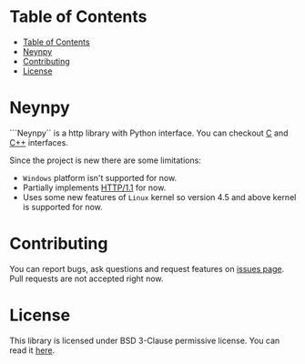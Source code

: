 # Table of Contents
- [Table of Contents](#table-of-contents)
- [Neynpy](#neynpy)
- [Contributing](#contributing)
- [License](#license)

# Neynpy
```Neynpy`` is a http library with Python interface. You can checkout [C](https://github.com/Neyn/cneyn) and [C++](https://github.com/Neyn/neynxx) interfaces.

Since the project is new there are some limitations:

+ ```Windows``` platform isn't supported for now.
+ Partially implements [HTTP/1.1](https://tools.ietf.org/html/rfc7230) for now.
+ Uses some new features of ```Linux``` kernel so version 4.5 and above kernel is supported for now.

# Contributing
You can report bugs, ask questions and request features on [issues page](../../issues). Pull requests are not accepted right now.

# License
This library is licensed under BSD 3-Clause permissive license. You can read it [here](LICENSE).
